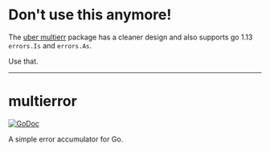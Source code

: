 Don't use this anymore!
=======================

The [uber multierr](https://godoc.org/go.uber.org/multierr) package has a cleaner design and also supports go 1.13 `errors.Is` and `errors.As`.

Use that.

---


multierror
==========

[![GoDoc](https://godoc.org/github.com/augustoroman/multierror?status.svg)](http://godoc.org/github.com/augustoroman/multierror)


A simple error accumulator for Go.
